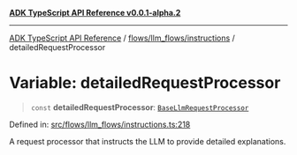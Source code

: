 [**ADK TypeScript API Reference v0.0.1-alpha.2**](../../../../README.md)

***

[ADK TypeScript API Reference](../../../../modules.md) / [flows/llm\_flows/instructions](../README.md) / detailedRequestProcessor

# Variable: detailedRequestProcessor

> `const` **detailedRequestProcessor**: [`BaseLlmRequestProcessor`](../../BaseLlmProcessor/interfaces/BaseLlmRequestProcessor.md)

Defined in: [src/flows/llm\_flows/instructions.ts:218](https://github.com/njraladdin/adk-typescript/blob/main/src/flows/llm_flows/instructions.ts#L218)

A request processor that instructs the LLM to provide detailed explanations.
